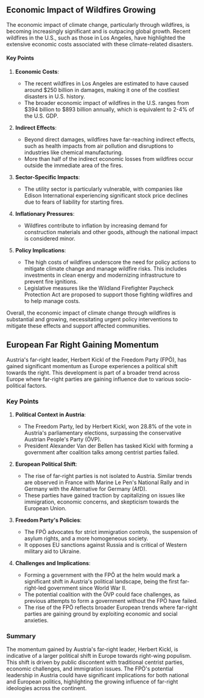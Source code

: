 ## Economic Impact of Wildfires Growing

The economic impact of climate change, particularly through wildfires, is becoming increasingly significant and is outpacing global growth. Recent wildfires in the U.S., such as those in Los Angeles, have highlighted the extensive economic costs associated with these climate-related disasters.

#### Key Points

1. **Economic Costs**:

    - The recent wildfires in Los Angeles are estimated to have caused around $250 billion in damages, making it one of the costliest disasters in U.S. history.
    - The broader economic impact of wildfires in the U.S. ranges from $394 billion to $893 billion annually, which is equivalent to 2-4% of the U.S. GDP.

2. **Indirect Effects**:

    - Beyond direct damages, wildfires have far-reaching indirect effects, such as health impacts from air pollution and disruptions to industries like chemical manufacturing.
    - More than half of the indirect economic losses from wildfires occur outside the immediate area of the fires.

3. **Sector-Specific Impacts**:

    - The utility sector is particularly vulnerable, with companies like Edison International experiencing significant stock price declines due to fears of liability for starting fires.

4. **Inflationary Pressures**:

    - Wildfires contribute to inflation by increasing demand for construction materials and other goods, although the national impact is considered minor.

5. **Policy Implications**:
    - The high costs of wildfires underscore the need for policy actions to mitigate climate change and manage wildfire risks. This includes investments in clean energy and modernizing infrastructure to prevent fire ignitions.
    - Legislative measures like the Wildland Firefighter Paycheck Protection Act are proposed to support those fighting wildfires and to help manage costs.

Overall, the economic impact of climate change through wildfires is substantial and growing, necessitating urgent policy interventions to mitigate these effects and support affected communities.

## European Far Right Gaining Momentum

Austria's far-right leader, Herbert Kickl of the Freedom Party (FPÖ), has gained significant momentum as Europe experiences a political shift towards the right. This development is part of a broader trend across Europe where far-right parties are gaining influence due to various socio-political factors.

### Key Points

1. **Political Context in Austria**:

    - The Freedom Party, led by Herbert Kickl, won 28.8% of the vote in Austria's parliamentary elections, surpassing the conservative Austrian People's Party (ÖVP).
    - President Alexander Van der Bellen has tasked Kickl with forming a government after coalition talks among centrist parties failed.

2. **European Political Shift**:

    - The rise of far-right parties is not isolated to Austria. Similar trends are observed in France with Marine Le Pen's National Rally and in Germany with the Alternative for Germany (AfD).
    - These parties have gained traction by capitalizing on issues like immigration, economic concerns, and skepticism towards the European Union.

3. **Freedom Party's Policies**:

    - The FPÖ advocates for strict immigration controls, the suspension of asylum rights, and a more homogeneous society.
    - It opposes EU sanctions against Russia and is critical of Western military aid to Ukraine.

4. **Challenges and Implications**:
    - Forming a government with the FPÖ at the helm would mark a significant shift in Austria's political landscape, being the first far-right-led government since World War II.
    - The potential coalition with the ÖVP could face challenges, as previous attempts to form a government without the FPÖ have failed.
    - The rise of the FPÖ reflects broader European trends where far-right parties are gaining ground by exploiting economic and social anxieties.

### Summary

The momentum gained by Austria's far-right leader, Herbert Kickl, is indicative of a larger political shift in Europe towards right-wing populism. This shift is driven by public discontent with traditional centrist parties, economic challenges, and immigration issues. The FPÖ's potential leadership in Austria could have significant implications for both national and European politics, highlighting the growing influence of far-right ideologies across the continent.

